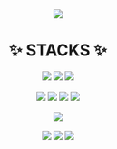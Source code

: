 <!-- ### Hi there 👋 -->

<div align=center>
<img src="https://capsule-render.vercel.app/api?type=Waving&color=auto&height=300&section=header&text=Hi there 👋 %&fontSize=90" /> 
</div>

<div align=center><h1>✨ STACKS ✨</h1></div>
<div align=center>
   <img src="https://img.shields.io/badge/java-007396?style=for-the-badge&logo=java&logoColor=white">
   <img src="https://img.shields.io/badge/spring-6DB33F?style=for-the-badge&logo=spring&logoColor=white">
   <img src="https://img.shields.io/badge/gradle-02303A?style=for-the-badge&logo=gradle&logoColor=white">
</div>

<br>
<div align=center>
  <img src="https://img.shields.io/badge/html5-E34F26?style=for-the-badge&logo=html5&logoColor=white">
  <img src="https://img.shields.io/badge/css-1572B6?style=for-the-badge&logo=css3&logoColor=white">
  <img src="https://img.shields.io/badge/javascript-F7DF1E?style=for-the-badge&logo=javascript&logoColor=black">
  <img src="https://img.shields.io/badge/bootstrap-7952B3?style=for-the-badge&logo=bootstrap&logoColor=white">
</div>

<br>
<div align=center>
  <img src="https://img.shields.io/badge/mysql-4479A1?style=for-the-badge&logo=mysql&logoColor=white">
</div>

<br>
<div align=center>
   <img src="https://img.shields.io/badge/linux-FCC624?style=for-the-badge&logo=linux&logoColor=black">
   <img src="https://img.shields.io/badge/amazonaws-232F3E?style=for-the-badge&logo=amazonaws&logoColor=white">
   <img src="https://img.shields.io/badge/apache tomcat-F8DC75?style=for-the-badge&logo=apachetomcat&logoColor=white">
</div>

<div align=center></div>
<br>
<br>
<!-- <br>
<div align=center>
  ![sangminee's github stats](https://github-readme-stats.vercel.app/api?username=sangminee&show_icons=true)
[![Top Langs](https://github-readme-stats.vercel.app/api/top-langs/?username=sangminee&layout=compact)](https://github.com/anuraghazra/github-readme-stats) -->

</div>

<!--
**sangminee/sangminee** is a ✨ _special_ ✨ repository because its `README.md` (this file) appears on your GitHub profile.

Here are some ideas to get you started:

- 🔭 I’m currently working on ...
- 🌱 I’m currently learning ...
- 👯 I’m looking to collaborate on ...
- 🤔 I’m looking for help with ...
- 💬 Ask me about ...
- 📫 How to reach me: ...
- 😄 Pronouns: ...
- ⚡ Fun fact: ...
-->
<!-- 
[sangminee's github stats](https://github-readme-stats.vercel.app/api?username=sangminee&show_icons=true)
   
 -->

<!-- 
[![Top Langs](https://github-readme-stats.vercel.app/api/top-langs/?username=sangminee&layout=compact)](https://github.com/anuraghazra/github-readme-stats) -->
